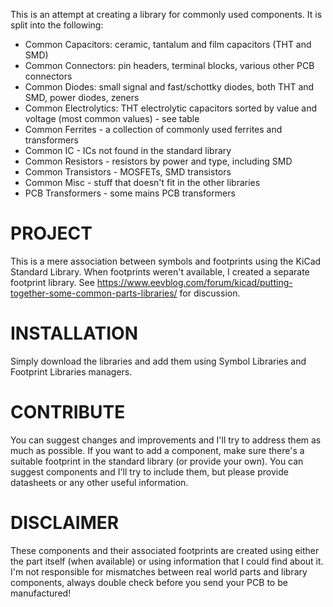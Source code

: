 This is an attempt at creating a library for commonly used components. It is split into the following:

- Common Capacitors: ceramic, tantalum and film capacitors (THT and SMD)
- Common Connectors: pin headers, terminal blocks, various other PCB connectors
- Common Diodes: small signal and fast/schottky diodes, both THT and SMD, power diodes, zeners
- Common Electrolytics: THT electrolytic capacitors sorted by value and voltage (most common values) - see table
- Common Ferrites - a collection of commonly used ferrites and transformers
- Common IC - ICs not found in the standard library
- Common Resistors - resistors by power and type, including SMD
- Common Transistors - MOSFETs, SMD transistors
- Common Misc - stuff that doesn't fit in the other libraries
- PCB Transformers - some mains PCB transformers

# PROJECT
This is a mere association between symbols and footprints using the KiCad Standard Library. When footprints weren't available, I created a separate footprint library.
See https://www.eevblog.com/forum/kicad/putting-together-some-common-parts-libraries/ for discussion.

# INSTALLATION
Simply download the libraries and add them using Symbol Libraries and Footprint Libraries managers.

# CONTRIBUTE
You can suggest changes and improvements and I'll try to address them as much as possible. If you want to add a component, make sure there's a suitable footprint in the standard library (or provide your own). You can suggest components and I'll try to include them, but please provide datasheets or any other useful information.

# DISCLAIMER
These components and their associated footprints are created using either the part itself (when available) or using information that I could find about it. I'm not responsible for mismatches between real world parts and library components, always double check before you send your PCB to be manufactured!
